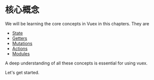 # 核心概念

<!-- todo translation -->

We will be learning the core concepts in Vuex in this chapters. They are
  - [State](state.md)
  - [Getters](getters.md)
  - [Mutations](mutations.md)
  - [Actions](actions.md)
  - [Modules](modules.md)

A deep understanding of all these concepts is essential for using vuex. 

Let's get started.
